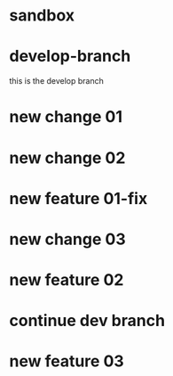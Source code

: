 # sandbox
# develop-branch
this is the develop branch
# new change 01
# new change 02
# new feature 01-fix
# new change 03
# new feature 02
# continue dev branch
# new feature 03
